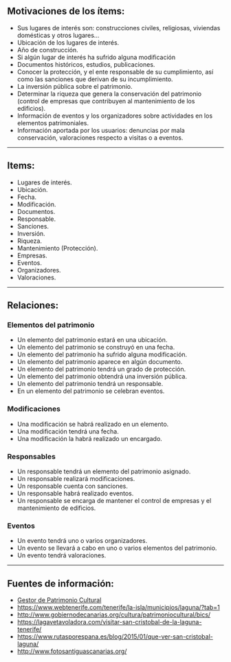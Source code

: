 ## Motivaciones de los ítems:
- Sus lugares de interés son: construcciones civiles, religiosas, viviendas domésticas y otros lugares…
- Ubicación de los lugares de interés.
- Año de construcción.
- Si algún lugar de interés ha sufrido alguna modificación
- Documentos históricos, estudios, publicaciones.
- Conocer la protección, y el ente responsable de su cumplimiento, así como las sanciones que derivan de su incumplimiento. 
- La inversión pública sobre el patrimonio. 
- Determinar la riqueza que genera la conservación del patrimonio (control de empresas que contribuyen al mantenimiento de los edificios).
- Información de eventos y los organizadores sobre actividades en los elementos patrimoniales.
- Información aportada por los usuarios: denuncias por mala conservación, valoraciones respecto a visitas o a eventos. 

***

## Items: 
- Lugares de interés.
- Ubicación.
- Fecha.
- Modificación.
- Documentos.
- Responsable.
- Sanciones.
- Inversión.
- Riqueza.
- Mantenimiento (Protección).
- Empresas.
- Eventos. 
- Organizadores.
- Valoraciones. 

***

## Relaciones:
### Elementos del patrimonio 
- Un elemento del patrimonio estará en una ubicación.
- Un elemento del patrimonio se construyó en una fecha. 
- Un elemento del patrimonio ha sufrido alguna modificación.
- Un elemento del patrimonio aparece en algún documento. 
- Un elemento del patrimonio tendrá un grado de protección.
- Un elemento del patrimonio obtendrá una inversión pública. 
- Un elemento del patrimonio tendrá un responsable.
- En un elemento del patrimonio se celebran eventos. 

### Modificaciones
- Una modificación se habrá realizado en un elemento.
- Una modificación tendrá una fecha.
- Una modificación la habrá realizado un encargado.

### Responsables 
- Un responsable tendrá un elemento del patrimonio asignado.
- Un responsable realizará modificaciones.
- Un responsable cuenta con sanciones.
- Un responsable habrá realizado eventos.
- Un responsable se encarga de mantener el control de empresas y el mantenimiento de edificios. 

### Eventos
- Un evento tendrá uno o varios organizadores.
- Un evento se llevará a cabo en uno o varios elementos del patrimonio.
- Un evento tendrá valoraciones.

***

## Fuentes de información: 
- [Gestor de Patrimonio Cultural](http://gestorpatrimoniocultural.cicop.com/)
- https://www.webtenerife.com/tenerife/la-isla/municipios/laguna/?tab=1
- http://www.gobiernodecanarias.org/cultura/patrimoniocultural/bics/ 
- https://lagavetavoladora.com/visitar-san-cristobal-de-la-laguna-tenerife/
- https://www.rutasporespana.es/blog/2015/01/que-ver-san-cristobal-laguna/
- http://www.fotosantiguascanarias.org/
